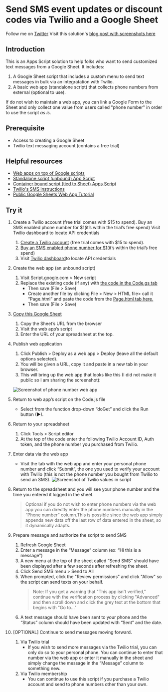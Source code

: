 
# Send SMS event updates or discount codes via Twilio and a Google Sheet

Follow me on [Twitter](https://twitter.com/TechandEco)
Visit this solution's [blog post with screenshots here](https://medium.com/@TechandEco/send-sms-event-updates-or-discount-codes-using-twilio-from-a-google-sheet-fd1ebd24c4e)

## Introduction

This is an Apps Script solution to help folks who want to send customized text
messages from a Google Sheet. It includes:

1. A Google Sheet script that includes a custom menu to send text messages in
   bulk via an integratation with Twilio.
1. A basic web app (standalone script) that collects phone numbers from
   external (optional to use).

If do not wish to maintain a web app, you can link a Google Form to the Sheet
and only collect one value from users called "phone number" in order to use the
script _as is_.

## Prerequisite

- Access to creating a Google Sheet
- Twilio text messaging account (contains a free trial)

## Helpful resources

- [Web apps on top of Google scripts](https://developers.google.com/apps-script/guides/web)
- [Standalone script (unbound) App Script](https://developers.google.com/apps-script/guides/standalone)
- [Container bound script (tied to Sheet) Apps Script](https://developers.google.com/apps-script/guides/bound)
- [Twilio's SMS instructions](https://www.twilio.com/blog/2016/02/send-sms-from-a-google-spreadsheet.html)
- [Public Google Sheets Web App Tutorial](https://youtu.be/RRQvySxaCW0)

## Try it

1. Create a Twilio account (free trial comes with $15 to spend).
Buy an SMS enabled phone number for $1(it’s within the trial’s free spend)
Visit Twilio dashboard to locate API credentials

    1. [Create a Twilio account](http://twilio.com/try-twilio?_ga=2.219940382.608987616.1576808306-1604173987.1564005873)
       (free trial comes with $15 to spend).
    1. [Buy an SMS enabled phone number for $1](https://www.twilio.com/user/account/phone-numbers/search)(it’s within the trial’s free spend)
    1. Visit [Twilio dashboard](https://www.twilio.com/console)to locate API credentials

1. Create the web app (an unbound script)
    1. Visit Script.google.com > New script
    1. Replace the existing code (if any) with [the code in the Code.gs tab](https://script.google.com/d/1lw89vpdMxVXRWWzGfqbnYyxYoZN9fhIZqb2wCdGyOTZrly9XQzqf1mV3/edit?usp=drive_web&folder=1Hs95J2PriOyFZOowx28O5xS-Bwb-iImx&splash=yes)
        - Then save (File > Save)
        - Create another file by clicking File > New > HTML file> call it
          “Page.html” and paste the code from the [Page.html tab here.](https://script.google.com/d/1lw89vpdMxVXRWWzGfqbnYyxYoZN9fhIZqb2wCdGyOTZrly9XQzqf1mV3/edit?usp=drive_web&folder=1Hs95J2PriOyFZOowx28O5xS-Bwb-iImx&splash=yes)  
        - Then save (File > Save)

1. [Copy this Google Sheet](https://docs.google.com/spreadsheets/d/1A0YN5Ps2Iq-yTHvBPXwrz61HBXA0ZWgIML911ub6B3o/copy)
    1. Copy the Sheet’s URL from the browser
    1. Visit the web app’s script
    1. Enter the URL of your spreadsheet at the top.

1. Publish web application
    1. Click Publish > Deploy as a web app > Deploy (leave all the default
       options selected).
    1. You will be given a URL, copy it and paste in a new tab in your browser.
    1. This will bring up the web app that looks like this (I did not make it public so I am sharing the screenshot):

    ![Screenshot of phone number web app](https://cdn.jsdelivr.net/gh/TechandEco/GSuite-samples@master/twilio-sheet/webapp-screenshot.png)

1. Return to web app’s script on the Code.js file
    - Select from the function drop-down “doGet” and click the Run button (►).

1. Return to your spreadsheet
    1. Click Tools > Script editor
    1. At the top of the code enter the following Twilio Account ID, Auth
       token, and the phone number you purchased from Twilio.
1. Enter data via the web app
    - Visit the tab with the web app and enter your personal phone number and
       click “Submit”, the one you used to verify your account with Twilio
       (this is not the phone number you bought from Twilio to send an SMS).
    ![Screenshot of Twilio values in script](https://cdn.jsdelivr.net/gh/TechandEco/GSuite-samples@master/twilio-sheet/twilio_account_info_screenshot.png)

1. Return to the spreadsheet and you will see your phone number and the
    time you entered it logged in the sheet.
    > Optional if you do not wish to enter phone numbers via the web app you
    > can directly enter the phone numbers manually in the “Phone number”
    > column.This is possible since the web app simply appends new data off
    > the last row of data entered in the sheet, so it dynamically adapts.

1. Prepare message and authorize the script to send SMS
    1. Refresh Google Sheet
    1. Enter a message in the “Message” column (ex: “Hi this is a message”)
    1. A new menu at the top of the sheet called “Send SMS”  should have been
       displayed after a few seconds after refreshing the sheet.
    1. Click Send SMS menu > Send to All
    1. When prompted, click the "Review permissions" and click "Allow" so the
       script can send texts on your behalf.
        > Note: If you get a warning that "This app isn't verified,"
        > continue with the verification process by clicking "Advanced" and
        > then scroll down and click the grey text at the bottom that begins
        > with "Go to..."
    1. A text message should have been sent to your phone and the “Status” column should have been updated with “Sent” and the date.

1. [OPTIONAL] Continue to send messages moving forward.
    1. Via Twilio trial
        - If you wish to send more messages via the Twilio trial, you can only do so to your personal phone. You can continue to enter that number via the web app or enter it manually in the sheet and simply change the message in the “Message” column to something new.
    1. Via Twilio membership
        - You can continue to use this script if you purchase a Twilio account and send to phone numbers other than your own.

